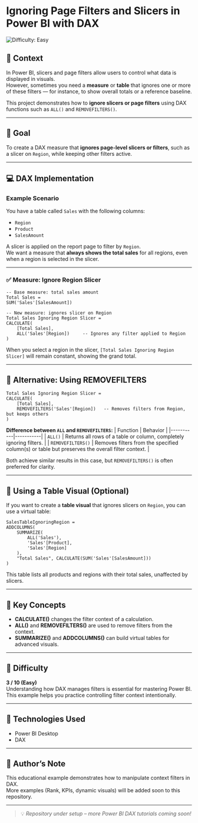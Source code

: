 # Ignoring Page Filters and Slicers in Power BI with DAX

![Difficulty: Easy](https://img.shields.io/badge/Difficulty-Easy-brightgreen)

## 🧠 Context

In Power BI, slicers and page filters allow users to control what data is displayed in visuals.  
However, sometimes you need a **measure** or **table** that ignores one or more of these filters — for instance, to show overall totals or a reference baseline.

This project demonstrates how to **ignore slicers or page filters** using DAX functions such as `ALL()` and `REMOVEFILTERS()`.

---

## 🎯 Goal

To create a DAX measure that **ignores page-level slicers or filters**, such as a slicer on `Region`, while keeping other filters active.

---

## 💻 DAX Implementation

### Example Scenario

You have a table called `Sales` with the following columns:

- `Region`
- `Product`
- `SalesAmount`

A slicer is applied on the report page to filter by `Region`.  
We want a measure that **always shows the total sales** for all regions, even when a region is selected in the slicer.

---

### ✅ Measure: Ignore Region Slicer

```DAX
-- Base measure: total sales amount
Total Sales =
SUM('Sales'[SalesAmount])

-- New measure: ignores slicer on Region
Total Sales Ignoring Region Slicer =
CALCULATE(
    [Total Sales],
    ALL('Sales'[Region])     -- Ignores any filter applied to Region
)
```

When you select a region in the slicer, `[Total Sales Ignoring Region Slicer]` will remain constant, showing the grand total.

---

## 🧩 Alternative: Using REMOVEFILTERS

```DAX
Total Sales Ignoring Region Slicer =
CALCULATE(
    [Total Sales],
    REMOVEFILTERS('Sales'[Region])   -- Removes filters from Region, but keeps others
)
```

**Difference between `ALL` and `REMOVEFILTERS`:**
| Function | Behavior |
|-----------|-----------|
| `ALL()` | Returns all rows of a table or column, completely ignoring filters. |
| `REMOVEFILTERS()` | Removes filters from the specified column(s) or table but preserves the overall filter context. |

Both achieve similar results in this case, but `REMOVEFILTERS()` is often preferred for clarity.

---

## 🧱 Using a Table Visual (Optional)

If you want to create a **table visual** that ignores slicers on `Region`, you can use a virtual table:

```DAX
SalesTableIgnoringRegion =
ADDCOLUMNS(
    SUMMARIZE(
        ALL('Sales'),
        'Sales'[Product],
        'Sales'[Region]
    ),
    "Total Sales", CALCULATE(SUM('Sales'[SalesAmount]))
)
```

This table lists all products and regions with their total sales, unaffected by slicers.

---

## 💬 Key Concepts

- **CALCULATE()** changes the filter context of a calculation.
- **ALL()** and **REMOVEFILTERS()** are used to remove filters from the context.
- **SUMMARIZE()** and **ADDCOLUMNS()** can build virtual tables for advanced visuals.

---

## 🧩 Difficulty

**3 / 10 (Easy)**  
Understanding how DAX manages filters is essential for mastering Power BI.  
This example helps you practice controlling filter context intentionally.

---

## 🧰 Technologies Used

- Power BI Desktop
- DAX

---

## 📘 Author’s Note

This educational example demonstrates how to manipulate context filters in DAX.  
More examples (Rank, KPIs, dynamic visuals) will be added soon to this repository.

---

> 💡 _Repository under setup – more Power BI DAX tutorials coming soon!_
